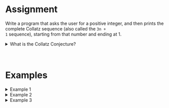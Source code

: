 # <b>Assignment</b>

Write a program that asks the user for a positive integer, and then prints the complete Collatz sequence (also called the <code>3n + 1</code> sequence), starting from that number and ending at 1.

<details markdown="1"><summary>What is the Collatz Conjecture?</summary>  
The Collatz Conjecture states that for any positive integer, you can calculate the next number using the following rules:  

1. **If the number is even**, divide it by 2.
2. **If the number is odd**, multiply it by 3 and add 1.

Repeat these steps over and over. According to the hypothesis, you will always eventually reach the number 1, no matter which positive integer you start with.

Here are some examples:

<style>
  table {
    margin: 0 auto;       /* centers table horizontally */
    border-left: 2px solid black !important;
    border-right: 2px solid black !important;
    border-collapse: collapse;
  }
  th {
    font-size: 1.2em !important;
    white-space: nowrap;
  }
  td {
    white-space: nowrap;
  }
</style>

<table class="table" style="width:50%">
  <thead>
    <tr>
      <th>Starting number</th>
      <th>Collatz sequence</th>
      <th>Why?</th>
    </tr>
  </thead>
  <tbody>
    <tr>
      <td>6</td>
      <td>6, 3, 10, 5, 16, 8, 4, 2, 1</td>
      <td>
        <code>6 / 2 = 3</code><br>
        <code>3 × 3 + 1 = 10</code><br>
        <code>10 / 2 = 5</code><br>
        ...
      </td>
    </tr>
    <tr>
      <td>11</td>
      <td>11, 34, 17, 52, 26, 13, 40, 20, 10, 5, 16, 8, 4, 2, 1</td>
      <td>
        <code>11 × 3 + 1 = 34</code><br>
        <code>34 / 2 = 17</code><br>
        ...
      </td>
    </tr>
    <tr>
      <td>19</td>
      <td>19, 58, 29, 88, 44, 22, 11, ... , 2, 1</td>
      <td>
        <code>19 × 3 + 1 = 58</code><br>
        <code>58 / 2 = 29</code><br>
        ...
      </td>
    </tr>
  </tbody>
</table>

<i>(PS: While this hypothesis has not been mathematically proven, no one has yet found a positive integer that does not end at 1.)</i>

</details>  

<br>  
<br>  

# <b>Examples</b>

<details markdown="1"><summary>Example 1</summary>  
### Input  
```
6
```  

### Output

```
Collatz sequence: 6, 3, 10, 5, 16, 8, 4, 2, 1.
```

</details>  

<details markdown="1"><summary>Example 2</summary>  
### Input  
```
11
```  

### Output

```
Collatz sequence: 11, 34, 17, 52, 26, 13, 40, 20, 10, 5, 16, 8, 4, 2, 1.
```

</details>  

<details markdown="1"><summary>Example 3</summary>  
### Input  
```
19
```  

### Output

```
Collatz sequence: 19, 58, 29, 88, 44, 22, 11, 34, 17, 52, 26, 13, 40, 20, 10, 5, 16, 8, 4, 2, 1.
```

</details>